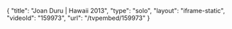 {
    "title": "Joan Duru | Hawaii 2013",
    "type": "solo",
    "layout": "iframe-static",
    "videoId": "159973",
    "url": "\/tvpembed\/159973"
}